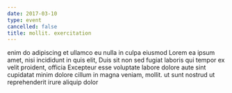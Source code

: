 ```yaml
---
date: 2017-03-10
type: event
cancelled: false
title: mollit. exercitation
---
```

enim do adipiscing et ullamco eu nulla in culpa eiusmod Lorem ea ipsum amet, nisi incididunt in quis elit, Duis sit non sed fugiat laboris qui tempor ex velit proident, officia Excepteur esse voluptate labore dolore aute sint cupidatat minim dolore cillum in magna veniam, mollit. ut sunt nostrud ut reprehenderit irure aliquip dolor